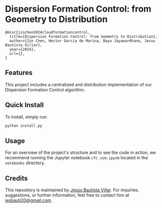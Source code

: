 # Dispersion Formation Control: from Geometry to Distribution

    @misc{jinchen2024cloudformationcontrol,
      title={Dispersion Formation Control: from Geometry to Distribution}, 
      author={Jin Chen, Hector Garcia de Marina, Bayu Jayawardhana, Jesus Bautista Villar},
      year={2024},
      url={}, 
    }

## Features
This project includes a centralized and distribution implementation of our Dispersion Formation Control algorithm.

## Quick Install

To install, simply run:

```bash
python install.py
```

## Usage

For an overview of the project's structure and to see the code in action, we recommend running the Jupyter notebook `cfc_sim.ipynb` located in the `notebooks` directory.

## Credits

This repository is maintained by [Jesús Bautista Villar](https://sites.google.com/view/jbautista-research). For inquiries, suggestions, or further information, feel free to contact him at <jesbauti20@gmail.com>.
